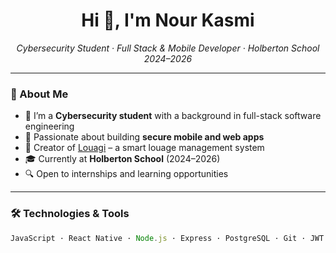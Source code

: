 <h1 align="center">Hi 👋, I'm Nour Kasmi</h1>

<p align="center"><i>Cybersecurity Student · Full Stack & Mobile Developer · Holberton School 2024–2026</i></p>

---

### 🧠 About Me
- 🔐 I’m a **Cybersecurity student** with a background in full-stack software engineering  
- 📱 Passionate about building **secure mobile and web apps**  
- 🚕 Creator of [Louagi](https://github.com/Nourkasmi/Louagi-Mobile-and-Web-Application-Project) – a smart louage management system  
- 🎓 Currently at **Holberton School** (2024–2026)  
- 🔍 Open to internships and learning opportunities  

---

### 🛠️ Technologies & Tools

```js
JavaScript · React Native · Node.js · Express · PostgreSQL · Git · JWT · Sequelize · REST APIs
